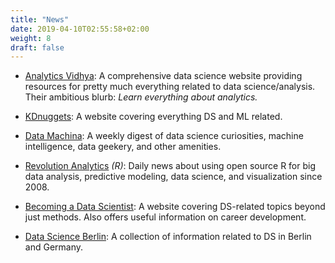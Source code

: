```yaml
---
title: "News"
date: 2019-04-10T02:55:58+02:00
weight: 8
draft: false
---
```


* [Analytics Vidhya](https://www.analyticsvidhya.com): A comprehensive data science website providing resources for pretty much everything related to data science/analysis. Their ambitious blurb: _Learn everything about analytics._

* [KDnuggets](https://www.kdnuggets.com/): A website covering everything DS and ML related.

* [Data Machina](https://www.getrevue.co/profile/datamachina?utm_campaign=Issue&utm_content=topprofilename&utm_medium=email&utm_source=Data+Machina): A weekly digest of data science curiosities, machine intelligence, data geekery, and other amenities.

* [Revolution Analytics](http://blog.revolutionanalytics.com/) _(R)_: Daily news about using open source R for big data analysis, predictive modeling, data science, and visualization since 2008.

* [Becoming a Data Scientist](http://www.becomingadatascientist.com/): A website covering DS-related topics beyond just methods. Also offers useful information on career development.

* [Data Science Berlin](https://twitter.com/DataScienceBER): A collection of information related to DS in Berlin and Germany.
